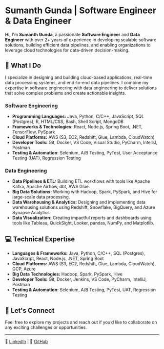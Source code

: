 # Sumanth Gunda | Software Engineer & Data Engineer

Hi, I'm **Sumanth Gunda**, a passionate **Software Engineer** and **Data Engineer** with over 2+ years of experience in developing scalable software solutions, building efficient data pipelines, and enabling organizations to leverage cloud technologies for data-driven decision-making.

## 🚀 What I Do

I specialize in designing and building cloud-based applications, real-time data processing systems, and end-to-end data pipelines. I combine my expertise in software engineering with data engineering to deliver solutions that solve complex problems and create actionable insights.

### **Software Engineering**
- **Programming Languages:** Java, Python, C/C++, JavaScript, SQL (Postgres), R, HTML/CSS, Bash, Shell Script, MongoDB
- **Frameworks & Technologies:** React, Node.js, Spring Boot, .NET, TensorFlow, PySpark
- **Cloud Platforms:** AWS (S3, EC2, Redshift, Glue, Lambda, CloudWatch)
- **Developer Tools:** Git, Docker, VS Code, Visual Studio, PyCharm, IntelliJ, Postman
- **Testing & Automation:** Selenium, A/B Testing, PyTest, User Acceptance Testing (UAT), Regression Testing

### **Data Engineering**
- **Data Pipelines & ETL:** Building ETL workflows with tools like Apache Kafka, Apache Airflow, dbt, AWS Glue.
- **Big Data Solutions:** Working with Hadoop, Spark, PySpark, and Hive for large-scale data processing.
- **Data Warehousing & Analytics:** Designing and implementing data warehousing solutions using Redshift, Snowflake, BigQuery, and Azure Synapse Analytics.
- **Data Visualization:** Creating impactful reports and dashboards using tools like Tableau, QuickSight, Looker, pandas, NumPy, and Matplotlib.

## 💻 Technical Expertise

- **Languages & Frameworks:** Java, Python, C/C++, SQL (Postgres), JavaScript, React, Node.js, .NET, Spring Boot
- **Cloud Platforms:** AWS (S3, EC2, Redshift, Glue, Lambda, CloudWatch), GCP, Azure
- **Big Data Technologies:** Hadoop, Spark, PySpark, Hive
- **Developer Tools:** Git, Docker, Jenkins, VS Code, PyCharm, IntelliJ, Postman
- **Testing & Automation:** Selenium, A/B Testing, PyTest, UAT, Regression Testing

## 🌟 Let's Connect

Feel free to explore my projects and reach out if you’d like to collaborate on any exciting challenges or opportunities.

---

🔗 [LinkedIn](https://www.linkedin.com/in/sumanthg1/) | 🔗 [GitHub](https://github.com/sumanth-lab/)
